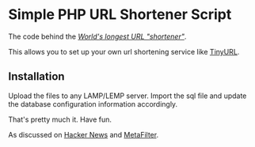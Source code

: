 # Simple PHP URL Shortener Script

The code behind the _[World's longest URL "shortener"][1]_.

This allows you to set up your own url shortening service like [TinyURL][2].

## Installation

Upload the files to any LAMP/LEMP server. Import the sql file and update the database configuration information accordingly.

That's pretty much it. Have fun.

As discussed on [Hacker News][4] and [MetaFilter][3].

[1]: http://aaaaaaaaaaaaaaaaaaaaaaaaaaaaaaaaaaaaaaaaaaaaaaaaaaaaaaaaaaaaaaa.com/
[2]: https://tinyurl.com/
[3]: https://www.metafilter.com/180140/AAAAAAAAAAAAAAAAAAAAAAAAAAAAAAAAAAAAAAAAAAAAAAAAAAAAAAAAAAAAAAA
[4]: https://news.ycombinator.com/item?id=19511735
